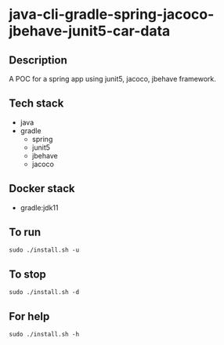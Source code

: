 # java-cli-gradle-spring-jacoco-jbehave-junit5-car-data

## Description
A POC for a spring app using junit5,
jacoco, jbehave framework.

## Tech stack
- java
- gradle
	- spring
  - junit5
  - jbehave
  - jacoco

## Docker stack
- gradle:jdk11

## To run
`sudo ./install.sh -u`

## To stop
`sudo ./install.sh -d`

## For help
`sudo ./install.sh -h`
